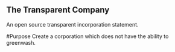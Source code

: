 ## The Transparent Company
An open source transparent incorporation statement.

#Purpose
Create a corporation which does not have the ability to greenwash.
